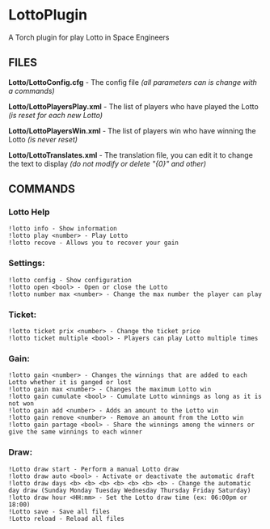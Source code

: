 # LottoPlugin
A Torch plugin for play Lotto in Space Engineers

## FILES
**Lotto/LottoConfig.cfg** - The config file *(all parameters can is change with a commands)*

**Lotto/LottoPlayersPlay.xml** - The list of players who have played the Lotto *(is reset for each new Lotto)*

**Lotto/LottoPlayersWin.xml** - The list of players win who have winning the Lotto *(is never reset)*

**Lotto/LottoTranslates.xml** - The translation file, you can edit it to change the text to display *(do not modify or delete "{0}" and other)*

## COMMANDS
### Lotto Help
```
!lotto info - Show information
!lotto play <number> - Play Lotto
!lotto recove - Allows you to recover your gain
```

### Settings:
```
!lotto config - Show configuration
!lotto open <bool> - Open or close the Lotto
!lotto number max <number> - Change the max number the player can play
```

### Ticket:
```
!lotto ticket prix <number> - Change the ticket price
!lotto ticket multiple <bool> - Players can play Lotto multiple times
```

### Gain:
```
!lotto gain <number> - Changes the winnings that are added to each Lotto whether it is ganged or lost
!lotto gain max <number> - Changes the maximum Lotto win
!lotto gain cumulate <bool> - Cumulate Lotto winnings as long as it is not won
!lotto gain add <number> - Adds an amount to the Lotto win
!lotto gain remove <number> - Remove an amount from the Lotto win
!lotto gain partage <bool> - Share the winnings among the winners or give the same winnings to each winner
```

### Draw:
```
!Lotto draw start - Perform a manual Lotto draw
!lotto draw auto <bool> - Activate or deactivate the automatic draft
!lotto draw days <b> <b> <b> <b> <b> <b> <b> - Change the automatic day draw (Sunday Monday Tuesday Wednesday Thursday Friday Saturday)
!lotto draw hour <HH:mm> - Set the Lotto draw time (ex: 06:00pm or 18:00)
!Lotto save - Save all files
!Lotto reload - Reload all files
```
